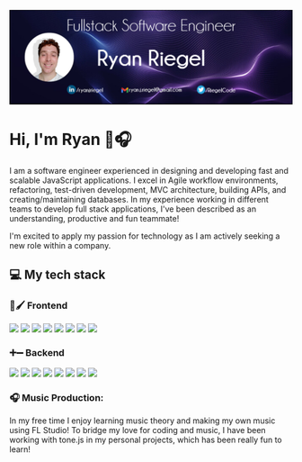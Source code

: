 ![Header](https://github.com/rriegel/rriegel/blob/main/githubCover2.png "Header")

# Hi, I'm Ryan 👋🎧

I am a software engineer experienced in designing and developing fast and scalable JavaScript applications. I excel in Agile workflow environments, refactoring, test-driven development, MVC architecture, building APIs, and creating/maintaining databases. In my experience working in different teams to develop full stack applications, I've been described as an understanding, productive and fun teammate!

I'm excited to apply my passion for technology as I am actively seeking a new role within a company.

## 💻 My tech stack

### 🎨🖌 Frontend

[![](https://img.shields.io/badge/ReactJS-5ED4F3)](https://reactjs.org/)
[![](https://img.shields.io/badge/HTML-informational?style=flat&color=DD4B24)](https://developer.mozilla.org/en-US/docs/Web/HTML)
[![](https://img.shields.io/badge/CSS-informational?style=flat&color=254ADD)](https://developer.mozilla.org/en-US/docs/Web/CSS)
[![](https://img.shields.io/badge/jQuery-informational?style=flat&color=0765A6)](https://jquery.com/)
[![](https://img.shields.io/badge/Webpack-informational?style=flat&color=539AC8)](https://webpack.js.org/)
[![](https://img.shields.io/badge/Babel-informational?style=flat&color=F9DC3F)](https://babeljs.io/)
[![](https://img.shields.io/badge/Jest-informational?style=flat&color=906F79)](https://jestjs.io/)
[![](https://img.shields.io/badge/Enzyme-informational?style=flat&color=2ECC71)](https://enzymejs.github.io/enzyme/)

### ➕➖ Backend

[![](https://img.shields.io/badge/Node.js-informational?style=flat&color=74A95F)](https://nodejs.org/)
[![](https://img.shields.io/badge/Express-informational?style=flat&color=FFFFFF)](https://expressjs.com/)
[![](https://img.shields.io/badge/MySQL-informational?style=flat&color=DD8A00)](https://www.mysql.com/)
[![](https://img.shields.io/badge/PostgreSQL-informational?style=flat&color=31648C)](https://www.postgresql.org/)
[![](https://img.shields.io/badge/MongoDB-informational?style=flat&color=439543)](https://www.mongodb.com/)
![](https://img.shields.io/badge/AWS-informational?style=flat&color=FF9900)
![](https://img.shields.io/badge/Docker-informational?style=flat&color=2491E6)
![](https://img.shields.io/badge/Supertest-informational?style=flat&color=906F79)

### 🎧 Music Production:
In my free time I enjoy learning music theory and making my own music using FL Studio! To bridge my love for coding and music, I have been working with tone.js in my personal projects, which has been really fun to learn!

<!--
**rriegel/rriegel** is a ✨ _special_ ✨ repository because its `README.md` (this file) appears on your GitHub profile.

Here are some ideas to get you started:

- 🔭 I’m currently working on ...
- 🌱 I’m currently learning ...
- 👯 I’m looking to collaborate on ...
- 🤔 I’m looking for help with ...
- 💬 Ask me about ...
- 📫 How to reach me: ...
- 😄 Pronouns: ...
- ⚡ Fun fact: ...
-->
